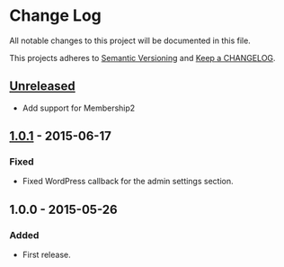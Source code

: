 # Change Log

All notable changes to this project will be documented in this file.

This projects adheres to [Semantic Versioning](http://semver.org/) and [Keep a CHANGELOG](http://keepachangelog.com/).

## [Unreleased][unreleased]
- Add support for Membership2

## [1.0.1] - 2015-06-17
### Fixed
- Fixed WordPress callback for the admin settings section.

## 1.0.0 - 2015-05-26

### Added
- First release.

[unreleased]: https://github.com/wp-pay-extensions/membership/compare/1.0.1...HEAD
[1.0.1]: https://github.com/wp-pay-extensions/membership/compare/1.0.1...1.0.0

